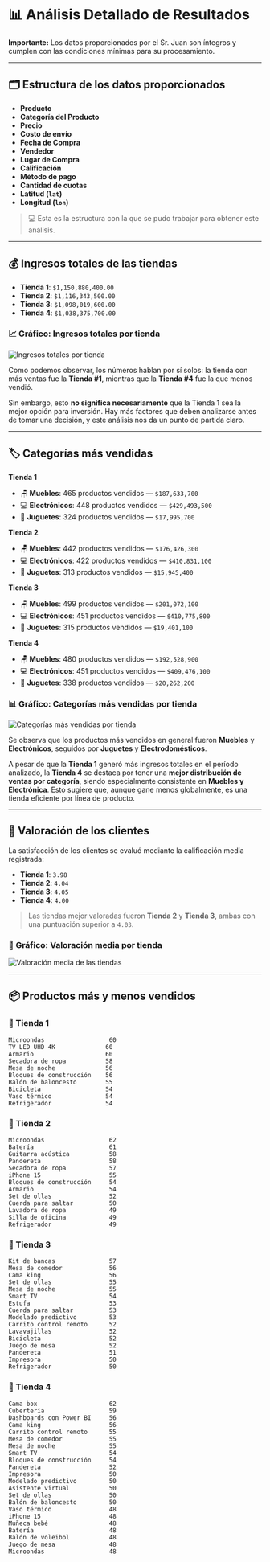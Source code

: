 
# 📊 Análisis Detallado de Resultados

**Importante:** Los datos proporcionados por el Sr. Juan son íntegros y cumplen con las condiciones mínimas para su procesamiento.

---

## 🗂️ Estructura de los datos proporcionados

- **Producto**  
- **Categoría del Producto**  
- **Precio**  
- **Costo de envío**  
- **Fecha de Compra**  
- **Vendedor**  
- **Lugar de Compra**  
- **Calificación**  
- **Método de pago**  
- **Cantidad de cuotas**  
- **Latitud (`lat`)**  
- **Longitud (`lon`)**

> 💻 Esta es la estructura con la que se pudo trabajar para obtener este análisis.

---

## 💰 Ingresos totales de las tiendas

- **Tienda 1**: `$1,150,880,400.00`  
- **Tienda 2**: `$1,116,343,500.00`  
- **Tienda 3**: `$1,098,019,600.00`  
- **Tienda 4**: `$1,038,375,700.00`  

### 📈 Gráfico: Ingresos totales por tienda
![Ingresos totales por tienda](ingresos_totales_tiendas.png)

Como podemos observar, los números hablan por sí solos: la tienda con más ventas fue la **Tienda #1**, mientras que la **Tienda #4** fue la que menos vendió.

Sin embargo, esto **no significa necesariamente** que la Tienda 1 sea la mejor opción para inversión. Hay más factores que deben analizarse antes de tomar una decisión, y este análisis nos da un punto de partida claro.

---

## 🏷️ Categorías más vendidas

**Tienda 1**  
- 🪑 **Muebles**: 465 productos vendidos — `$187,633,700`  
- 💻 **Electrónicos**: 448 productos vendidos — `$429,493,500`  
- 🧸 **Juguetes**: 324 productos vendidos — `$17,995,700`  

**Tienda 2**  
- 🪑 **Muebles**: 442 productos vendidos — `$176,426,300`  
- 💻 **Electrónicos**: 422 productos vendidos — `$410,831,100`  
- 🧸 **Juguetes**: 313 productos vendidos — `$15,945,400`  

**Tienda 3**  
- 🪑 **Muebles**: 499 productos vendidos — `$201,072,100`  
- 💻 **Electrónicos**: 451 productos vendidos — `$410,775,800`  
- 🧸 **Juguetes**: 315 productos vendidos — `$19,401,100`  

**Tienda 4**  
- 🪑 **Muebles**: 480 productos vendidos — `$192,528,900`  
- 💻 **Electrónicos**: 451 productos vendidos — `$409,476,100`  
- 🧸 **Juguetes**: 338 productos vendidos — `$20,262,200`  

### 📊 Gráfico: Categorías más vendidas por tienda
![Categorías más vendidas por tienda](productos_vendidos_por_categoria.png)

Se observa que los productos más vendidos en general fueron **Muebles** y **Electrónicos**, seguidos por **Juguetes** y **Electrodomésticos**.

A pesar de que la **Tienda 1** generó más ingresos totales en el período analizado, la **Tienda 4** se destaca por tener una **mejor distribución de ventas por categoría**, siendo especialmente consistente en **Muebles y Electrónica**. Esto sugiere que, aunque gane menos globalmente, es una tienda eficiente por línea de producto.

---

## 🤝 Valoración de los clientes

La satisfacción de los clientes se evaluó mediante la calificación media registrada:

- **Tienda 1**: `3.98`  
- **Tienda 2**: `4.04`  
- **Tienda 3**: `4.05`  
- **Tienda 4**: `4.00`  

> Las tiendas mejor valoradas fueron **Tienda 2** y **Tienda 3**, ambas con una puntuación superior a `4.03`.

### 🌟 Gráfico: Valoración media por tienda
![Valoración media de las tiendas](valoracion_media_tiendas.png)

---

## 📦 Productos más y menos vendidos

### 🏪 Tienda 1
```
Microondas                  60
TV LED UHD 4K              60
Armario                    60
Secadora de ropa           58
Mesa de noche              56
Bloques de construcción    56
Balón de baloncesto        55
Bicicleta                  54
Vaso térmico               54
Refrigerador               54
```

### 🏪 Tienda 2
```
Microondas                  62
Batería                     61
Guitarra acústica           58
Pandereta                   58
Secadora de ropa            57
iPhone 15                   55
Bloques de construcción     54
Armario                     54
Set de ollas                52
Cuerda para saltar          50
Lavadora de ropa            49
Silla de oficina            49
Refrigerador                49
```

### 🏪 Tienda 3
```
Kit de bancas               57
Mesa de comedor             56
Cama king                   56
Set de ollas                55
Mesa de noche               55
Smart TV                    54
Estufa                      53
Cuerda para saltar          53
Modelado predictivo         53
Carrito control remoto      52
Lavavajillas                52
Bicicleta                   52
Juego de mesa               52
Pandereta                   51
Impresora                   50
Refrigerador                50
```

### 🏪 Tienda 4
```
Cama box                    62
Cubertería                  59
Dashboards con Power BI     56
Cama king                   56
Carrito control remoto      55
Mesa de comedor             55
Mesa de noche               55
Smart TV                    54
Bloques de construcción     54
Pandereta                   52
Impresora                   50
Modelado predictivo         50
Asistente virtual           50
Set de ollas                50
Balón de baloncesto         50
Vaso térmico                48
iPhone 15                   48
Muñeca bebé                 48
Batería                     48
Balón de voleibol           48
Juego de mesa               48
Microondas                  48
```
